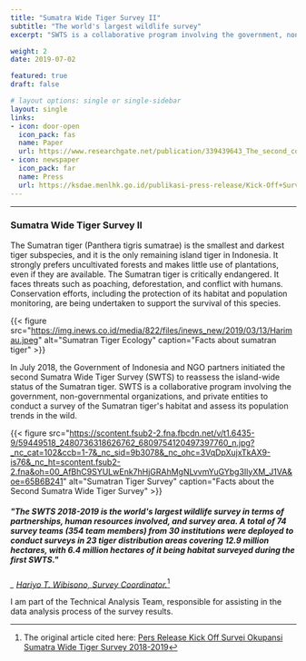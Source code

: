 ```yaml
---
title: "Sumatra Wide Tiger Survey II"
subtitle: "The world's largest wildlife survey"
excerpt: "SWTS is a collaborative program involving the government, non-governmental organizations, and private entities to conduct a survey of the Sumatran tiger's habitat and assess its population trends in the wild."

weight: 2
date: 2019-07-02

featured: true
draft: false

# layout options: single or single-sidebar
layout: single
links:
- icon: door-open
  icon_pack: fas
  name: Paper
  url: https://www.researchgate.net/publication/339439643_The_second_collaborative_Sumatra-wide_Tiger_Survey
- icon: newspaper
  icon_pack: far
  name: Press
  url: https://ksdae.menlhk.go.id/publikasi-press-release/Kick-Off+Survei+Okupansi+Sumatra+Wide+Tiger+Survey+2018-2019%2C+Survei+Skala+Pulau%3A+Mengukur+Efektivit
---
```


---

### Sumatra Wide Tiger Survey II

The Sumatran tiger (Panthera tigris sumatrae) is the smallest and darkest tiger subspecies, and it is the only remaining island tiger in Indonesia. It strongly prefers uncultivated forests and makes little use of plantations, even if they are available. The Sumatran tiger is critically endangered. It faces threats such as poaching, deforestation, and conflict with humans. Conservation efforts, including the protection of its habitat and population monitoring, are being undertaken to support the survival of this species.

{{< figure src="https://img.inews.co.id/media/822/files/inews_new/2019/03/13/Harimau.jpeg" alt="Sumatran Tiger Ecology" caption="Facts about sumatran tiger" >}}

In July 2018, the Government of Indonesia and NGO partners initiated the second Sumatra Wide Tiger Survey (SWTS) to reassess the island-wide status of the Sumatran tiger. SWTS is a collaborative program involving the government, non-governmental organizations, and private entities to conduct a survey of the Sumatran tiger's habitat and assess its population trends in the wild.

{{< figure src="https://scontent.fsub2-2.fna.fbcdn.net/v/t1.6435-9/59449518_2480736318626762_6809754120497397760_n.jpg?_nc_cat=102&ccb=1-7&_nc_sid=9b3078&_nc_ohc=3VqDpXujxTkAX9-is76&_nc_ht=scontent.fsub2-2.fna&oh=00_AfBhC9SYULwEnk7hHjGRAhMgNLvvmYuGYbg3IlyXM_J1VA&oe=65B6B241" alt="Sumatran Tiger Survey" caption="Facts about the Second Sumatra Wide Tiger Survey" >}}

##### "The SWTS 2018-2019 is the world's largest wildlife survey in terms of partnerships, human resources involved, and survey area. A total of 74 survey teams (354 team members) from 30 institutions were deployed to conduct surveys in 23 tiger distribution areas covering 12.9 million hectares, with 6.4 million hectares of it being habitat surveyed during the first SWTS."

*_ [Hariyo T. Wibisono, Survey Coordinator.](https://ksdae.menlhk.go.id/publikasi-press-release/Kick-Off+Survei+Okupansi+Sumatra+Wide+Tiger+Survey+2018-2019%2C+Survei+Skala+Pulau%3A+Mengukur+Efektivit)*[^1] 

I am part of the Technical Analysis Team, responsible for assisting in the data analysis process of the survey results.

[^1]: The original article cited here: [Pers Release
Kick Off Survei Okupansi Sumatra Wide Tiger Survey 2018-2019](https://ksdae.menlhk.go.id/publikasi-press-release/Kick-Off+Survei+Okupansi+Sumatra+Wide+Tiger+Survey+2018-2019%2C+Survei+Skala+Pulau%3A+Mengukur+Efektivit)

